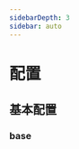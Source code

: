 ```yaml
---
sidebarDepth: 3
sidebar: auto
---
```


# 配置

## 基本配置

### base

[//]: # (![An image]&#40;./hero.png&#41;)
